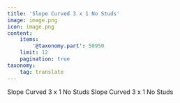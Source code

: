 ```yaml
---
title: 'Slope Curved 3 x 1 No Studs'
image: image.png
icon: image.png
content:
    items:
        '@taxonomy.part': 50950
    limit: 12
    pagination: true
taxonomy:
    tag: translate
---
```


Slope Curved 3 x 1 No Studs
Slope Curved 3 x 1 No Studs
